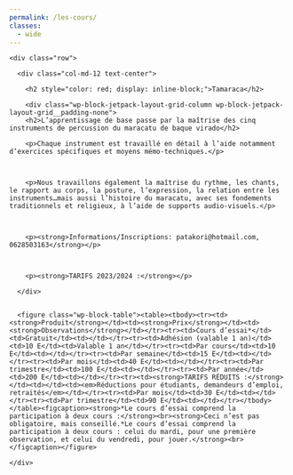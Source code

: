 ```yaml
---
permalink: /les-cours/
classes:
  - wide
---
```

<div id="main" role="main">

  <div class="container">

    <div class="row">

      <div class="col-md-12 text-center">

        <h2 style="color: red; display: inline-block;">Tamaraca</h2>

        <div class="wp-block-jetpack-layout-grid-column wp-block-jetpack-layout-grid__padding-none">
        <h2>L’apprentissage de base passe par la maîtrise des cinq instruments de percussion du maracatu de baque virado</h2>

        <p>Chaque instrument est travaillé en détail à l’aide notamment d’exercices spécifiques et moyens mémo-techniques.</p>



        <p>Nous travaillons également la maîtrise du rythme, les chants, le rapport au corps, la posture, l’expression, la relation entre les instruments…mais aussi l’histoire du maracatu, avec ses fondements traditionnels et religieux, à l’aide de supports audio-visuels.</p>



        <p><strong>Informations/Inscriptions: patakori@hotmail.com, 0628503163</strong></p>



        <p><strong>TARIFS 2023/2024 :</strong></p>

      </div>
	  
	  
	  <figure class="wp-block-table"><table><tbody><tr><td><strong>Produit</strong></td><td><strong>Prix</strong></td><td><strong>Observations</strong></td></tr><tr><td>Cours d’essai*</td><td>Gratuit</td><td></td></tr><tr><td>Adhésion (valable 1 an)</td><td>10 E</td><td>Valable 1 an</td></tr><tr><td>Par cours</td><td>10 E</td><td></td></tr><tr><td>Par semaine</td><td>15 E</td><td></td></tr><tr><td>Par mois</td><td>40 E</td><td></td></tr><tr><td>Par trimestre</td><td>100 E</td><td></td></tr><tr><td>Par année</td><td>200 E</td><td></td></tr><tr><td><strong>TARIFS RÉDUITS :</strong></td><td></td><td><em>Réductions pour étudiants, demandeurs d’emploi, retraités</em></td></tr><tr><td>Par mois</td><td>30 E</td><td></td></tr><tr><td>Par trimestre</td><td>90 E</td><td></td></tr></tbody></table><figcaption><strong>*Le cours d’essai comprend la participation à deux cours :</strong><br><strong>Ceci n’est pas obligatoire, mais conseillé.*Le cours d’essai comprend la participation à deux cours : celui du mardi, pour une première observation, et celui du vendredi, pour jouer.</strong><br></figcaption></figure>

    </div>

  </div>

</div>

  </article>
</div>
